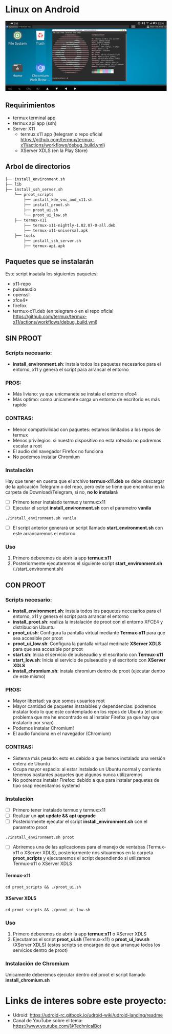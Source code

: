 # Linux on Android

![Screenshot](Linux_on_Android2.png)

## Requirimientos
- termux terminal app
- termux api app (ssh)
- Server X11
    - termux:x11 app (telegram o repo oficial https://github.com/termux/termux-x11/actions/workflows/debug_build.yml)
    - XServer XDLS (en la Play Store)

## Arbol de directorios
```
├── install_environment.sh
├── lib
├── install_ssh_server.sh
    └── proot_scripts
        ├── install_kde_vnc_and_x11.sh
        ├── install_proot.sh
        ├── proot_ui.sh
        └── proot_ui_low.sh
    ├── termux-x11
        ├── termux-x11-nightly-1.02.07-0-all.deb
        ├── termux-x11-universal.apk
    ├── tools
        ├── install_ssh_server.sh
        ├── termux-api.apk
```

## Paquetes que se instalarán
Este script insatala los siguientes paquetes:
- x11-repo
- pulseaudio
- openssl
- xfce4*
- firefox
- termux-x11.deb (en telegram o en el repo oficial https://github.com/termux/termux-x11/actions/workflows/debug_build.yml)

## SIN PROOT

### Scripts necesario:
- **install_environment.sh**: instala todos los paquetes necesarios para el entorno, x11 y genera el script para arrancar el entorno

### PROS:
- Más liviano: ya que unicmanete se instala el entorno xfce4
- Más optimo: como unicamente carga un entorno de escritorio es más rapido

### CONTRAS:
- Menor compativilidad con paquetes: estamos limitados a los repos de termux
- Menos privilegios: si nuestro dispositivo no esta roteado no podremos escalar a root
- El audio del navegador Firefox no funciona
- No podemos instalar Chromium

### Instalación

Hay que tener en cuenta que el archivo **termux-x11.deb** se debe descargar de la aplicación Telegram o del repo, pero este se tiene que encontrar en la carpeta de Download/Telegram, si no, **no lo instalará**

- [ ] Primero tener instalado termux y termux:x11
- [ ] Ejecutar el script **install_environment.sh** con el parametro **vanila**
```
./install_environment.sh vanila
```
- [ ] El script anterior generará un script llamado **start_environment.sh** con este arrancaremos el entorno

### Uso
1. Primero deberemos de abrir la app **termux:x11**
2. Posteriormente ejecutaremos el siguiente script **start_environment.sh** (./start_environment.sh)

## CON PROOT

### Scripts necesario:
- **install_environment.sh**: instala todos los paquetes necesarios para el entorno, x11 y genera el script para arrancar el entorno
- **install_proot.sh**: realiza la instalación de proot con el entorno XFCE4 y distribución Ubuntu
- **proot_ui.sh**: Configura la pantalla virtual mediante **Termux-x11** para que sea accesible por proot
- **proot_ui_low.sh**: Configura la pantalla virtual medinate **XServer XDLS** para que sea accesible por proot
- **start.sh**: Inicia el servicio de pulseaudio y el escritorio con **Termux-x11**
- **start_low.sh**: Inicia el servicio de pulseaudio y el escritorio con **XServer XDLS**
- **install_chromium.sh**: instala chromium dentro de proot (ejecutar dentro de este mismo)

### PROS:
- Mayor libertad: ya que somos usuarios root
- Mayor cantidad de paquetes instalables y dependencias: podremos instalar todo lo que este contemplado en los repos de Ubuntu (el unico problema que me he encontrado es al instalar Firefox ya que hay que instalarlo por snap)
- Podemos instalar Chromium!
- El audio funciona en el navegador (Chromium)

### CONTRAS:
- Sistema más pesado: esto es debido a que hemos instalado una versión entera de Ubuntu
- Ocupa mayor espacio: al estar instalado un Ubuntu normal y corriente tenemos bastantes paquetes que algunos nunca utilizaremos
- No podremos instalar Firefox: debido a que para instalar paquetes de tipo snap necesitamos systemd

### Instalación

- [ ] Primero tener instalado termux y termux:x11
- [ ] Realizar un **apt update && apt upgrade**
- [ ] Posteriormente ejecutar el script **install_environment.sh** con el parametro proot
```
./install_environment.sh proot
```
- [ ] Abriremos una de las aplicaciones para el manejo de ventabas (Termux-x11 o XServer XDLS), posteriormente nos situaremos en la carpeta **proot_scripts** y ejecutaremos el script dependiendo si utilizamos Termux-x11 o XServer XDLS
#### Termux-x11
```
cd proot_scripts && ./proot_ui.sh
```

#### XServer XDLS
```
cd proot_scripts && ./proot_ui_low.sh
```

### Uso
1. Primero deberemos de abrir la app **termux:x11** o XServer XDLS
2. Ejecutamos el script **proot_ui.sh** (Termux-x11) o **proot_ui_low.sh** (XServer XDLS) (estos scripts se encargan de que arranque todos los servicios dentro de proot)

### Instalación de Chromium

Unicamente deberemos ejecutar dentro del proot el script llamado **install_chromium.sh**

# Links de interes sobre este proyecto:

- Udroid: https://udroid-rc.gitbook.io/udroid-wiki/udroid-landing/readme
- Canal de YouTube sobre el tema: https://www.youtube.com/@TechnicalBot
